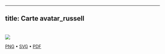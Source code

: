 
---
title: Carte avatar_russell
---

# 



![](https://media.paxpar.tech/ludi/card_avatar_russell_recto.png)

[PNG](https://media.paxpar.tech/ludi/card_avatar_russell_recto.png) • [SVG](https://media.paxpar.tech/ludi/card_avatar_russell_recto.svg) • [PDF](https://media.paxpar.tech/ludi/card_avatar_russell_recto.pdf)



